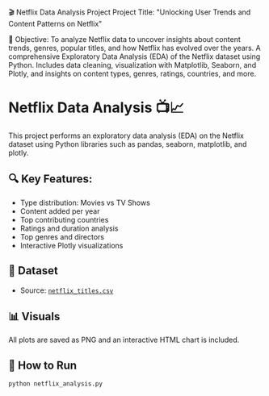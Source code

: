 🎬 Netflix Data Analysis Project
Project Title:
"Unlocking User Trends and Content Patterns on Netflix"

🧠 Objective:
To analyze Netflix data to uncover insights about content trends, genres, popular titles, and how Netflix has evolved over the years.
A comprehensive Exploratory Data Analysis (EDA) of the Netflix dataset using Python. Includes data cleaning, visualization with Matplotlib, Seaborn, and Plotly, and insights on content types, genres, ratings, countries, and more.
# Netflix Data Analysis 📺📈

This project performs an exploratory data analysis (EDA) on the Netflix dataset using Python libraries such as pandas, seaborn, matplotlib, and plotly.

## 🔍 Key Features:
- Type distribution: Movies vs TV Shows
- Content added per year
- Top contributing countries
- Ratings and duration analysis
- Top genres and directors
- Interactive Plotly visualizations

## 📁 Dataset
- Source: [`netflix_titles.csv`](https://www.kaggle.com/datasets/shivamb/netflix-shows)

## 📊 Visuals
All plots are saved as PNG and an interactive HTML chart is included.

## 🚀 How to Run
```bash
python netflix_analysis.py

